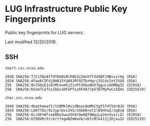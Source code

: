 LUG Infrastructure Public Key Fingerprints
==========================================

Public key fingerprints for LUG servers.

Last modified 12/20/2016.

SSH
---
`short.csc.ncsu.edu`
    
    2048 SHA256:T/CifWzAffdY0kBsNlR0b3i5AvhTY3ddQFJ9BsxzrHg (RSA)
    1024 SHA256:AfwwkC5Fdj8HA15YUA9JRF92Tb+Hqri3SCdvIeY2SG8 (DSA)
    256  SHA256:8n7GQvE1v9JMCexmhjZinPCV6Go0bX7gguLsUORNg5I (ECDSA)
    256  SHA256:KSom7CofsxIbkxxDFePfsc6FXA77pU7B7MyPwCxIQ4s (ED25519)

`char.csc.ncsu.edu`

    2048 SHA256:4bqthmeaf2/tU9MklHoidBoyLNoMhCSgY5f4T5drBJU (RSA)
    1024 SHA256:LO6Tf8z/9zJyplbvs3XS/3XmHQ+otIlB5HVaZ/2q8sQ (DSA)
    256  SHA256:Eci0X+W7ieAONu5wuzOVdrDwQQfQWqzLp2onVysiiZc (ECDSA)
    256  SHA256:6fQ0XM/XrckrtfegwNZmKwVb/xKtcMlk413j3HjauZo (ED25519)

